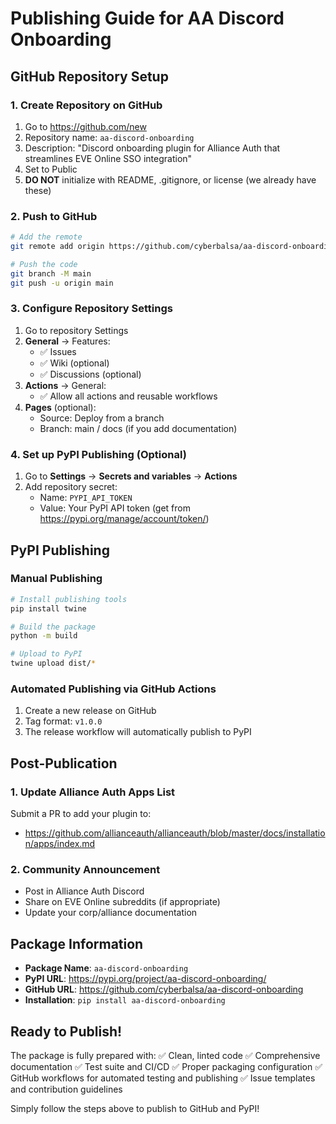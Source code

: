 # Publishing Guide for AA Discord Onboarding

## GitHub Repository Setup

### 1. Create Repository on GitHub
1. Go to https://github.com/new
2. Repository name: `aa-discord-onboarding`
3. Description: "Discord onboarding plugin for Alliance Auth that streamlines EVE Online SSO integration"
4. Set to Public
5. **DO NOT** initialize with README, .gitignore, or license (we already have these)

### 2. Push to GitHub
```bash
# Add the remote
git remote add origin https://github.com/cyberbalsa/aa-discord-onboarding.git

# Push the code
git branch -M main
git push -u origin main
```

### 3. Configure Repository Settings
1. Go to repository Settings
2. **General** → Features:
   - ✅ Issues
   - ✅ Wiki (optional)
   - ✅ Discussions (optional)
3. **Actions** → General:
   - ✅ Allow all actions and reusable workflows
4. **Pages** (optional):
   - Source: Deploy from a branch
   - Branch: main / docs (if you add documentation)

### 4. Set up PyPI Publishing (Optional)
1. Go to **Settings** → **Secrets and variables** → **Actions**
2. Add repository secret:
   - Name: `PYPI_API_TOKEN`
   - Value: Your PyPI API token (get from https://pypi.org/manage/account/token/)

## PyPI Publishing

### Manual Publishing
```bash
# Install publishing tools
pip install twine

# Build the package
python -m build

# Upload to PyPI
twine upload dist/*
```

### Automated Publishing via GitHub Actions
1. Create a new release on GitHub
2. Tag format: `v1.0.0`
3. The release workflow will automatically publish to PyPI

## Post-Publication

### 1. Update Alliance Auth Apps List
Submit a PR to add your plugin to:
- https://github.com/allianceauth/allianceauth/blob/master/docs/installation/apps/index.md

### 2. Community Announcement
- Post in Alliance Auth Discord
- Share on EVE Online subreddits (if appropriate)
- Update your corp/alliance documentation

## Package Information

- **Package Name**: `aa-discord-onboarding`
- **PyPI URL**: https://pypi.org/project/aa-discord-onboarding/
- **GitHub URL**: https://github.com/cyberbalsa/aa-discord-onboarding
- **Installation**: `pip install aa-discord-onboarding`

## Ready to Publish!

The package is fully prepared with:
✅ Clean, linted code
✅ Comprehensive documentation
✅ Test suite and CI/CD
✅ Proper packaging configuration
✅ GitHub workflows for automated testing and publishing
✅ Issue templates and contribution guidelines

Simply follow the steps above to publish to GitHub and PyPI!
